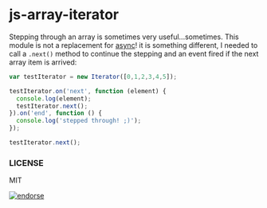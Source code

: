 js-array-iterator
=================

Stepping through an array is sometimes very useful...sometimes. This module is not a replacement for [async](https://github.com/caolan/async)! it is something different, I needed to call a `.next()` method to continue the stepping and an event fired if the next array item is arrived:

```javascript
var testIterator = new Iterator([0,1,2,3,4,5]);

testIterator.on('next', function (element) {
  console.log(element);
  testIterator.next();
}).on('end', function () {
  console.log('stepped through! ;)');
});

testIterator.next();
``` 

### LICENSE

MIT

[![endorse](https://api.coderwall.com/johannesboyne/endorsecount.png)](https://coderwall.com/johannesboyne)
